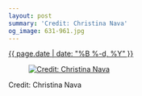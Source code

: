 ```yaml
---
layout: post
summary: 'Credit: Christina Nava'
og_image: 631-961.jpg
---
```


<div class="post">
 <time>
  <a href="/631">
   {{ page.date | date: "%B %-d, %Y" }}
  </a>
 </time>
 <a href="/631">
  <figure data-taken="5/28/2017">
   <img alt="Credit: Christina Nava" sizes="(min-width: 700px) 50vw, calc(100vw - 2rem)" src="{{ site.assets_url }}/631-480.jpg" srcset="{{ site.assets_url }}/631-240.jpg 240w, {{ site.assets_url }}/631-480.jpg 480w, {{ site.assets_url }}/631-721.jpg 721w, {{ site.assets_url }}/631-961.jpg 961w"/>
  </figure>
 </a>
 <span>
  Credit: Christina Nava
 </span>
</div>
